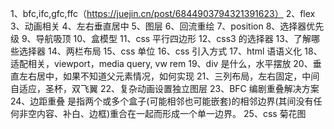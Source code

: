 1、bfc,ifc,gfc,ffc（https://juejin.cn/post/6844903794321391623）
2、flex
3、动画相关
4、左右垂直居中
5、图层
6、回流重绘
7、position
8、选择器优先级
9、导航吸顶
10、盒模型
11、css 平行四边形
12、css3 的选择器
13、了解哪些选择器
14、两栏布局
15、css 单位
16、css 引入方式
17、html 语语义化
18、适配相关，viewport，media query, vw rem
19、div 是什么，水平摆放
20、垂直左右居中，如果不知道父元素情况，如何实现
21、三列布局，左右固定，中间自适应，圣杯，双飞翼
22、复杂动画设置独立图层
23、BFC 编剧重叠解决方案
24、边距重叠 是指两个或多个盒子(可能相邻也可能嵌套)的相邻边界(其间没有任何非空内容、补白、边框)重合在一起而形成一个单一边界。
25、css 菊花图
